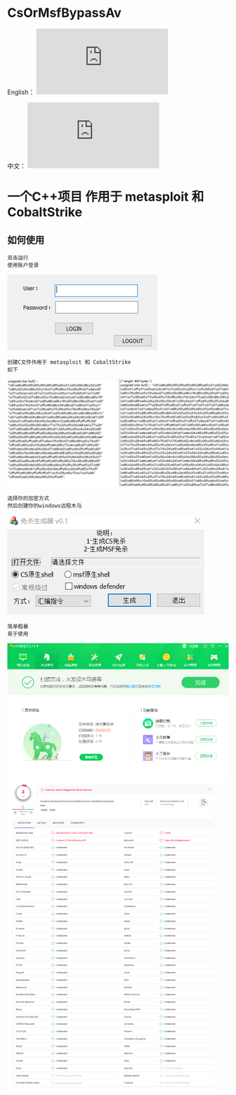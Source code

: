 # CsOrMsfBypassAv
English：
![README_EN.md](https://github.com/jhhua/CsOrMsfBypassAv/edit/main/README.md)  

中文：
![README_ZH.md](https://github.com/jhhua/CsOrMsfBypassAv/edit/main/README_ZH.md)  

# 一个C++项目 作用于 metasploit 和 CobaltStrike
## 如何使用
 ```
双击运行
使用账户登录
 ```
![image](https://github.com/jhhua/CsOrMsfBypassAv/blob/main/images/login.png?raw=true)


 ```
创建C文件作用于 metasploit 和 CobaltStrike
如下
 ```
![image](https://github.com/jhhua/CsOrMsfBypassAv/blob/main/images/image.png?raw=true)


 ```
选择你的加密方式
然后创建你的windows远程木马
 ```
![image](https://github.com/jhhua/CsOrMsfBypassAv/blob/main/images/encryption.png?raw=true)

 ```
简单粗暴
易于使用

 ```
 ![image](https://github.com/jhhua/CsOrMsfBypassAv/blob/main/images/bypass.png?raw=true)
 ![image](https://github.com/jhhua/CsOrMsfBypassAv/blob/main/images/bypass-great-majority.png?raw=true)

